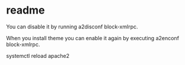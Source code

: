 # readme

You can disable it by running a2disconf block-xmlrpc.

When you install theme you can enable it again by executing a2enconf block-xmlrpc.

systemctl reload apache2
